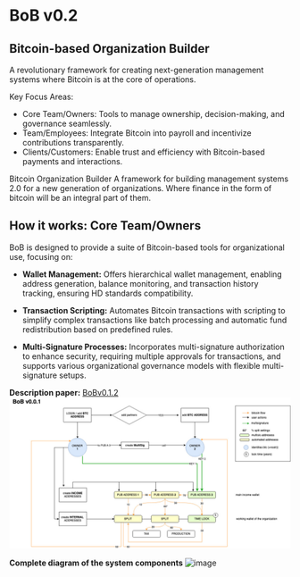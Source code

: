 # BoB v0.2
## Bitcoin-based Organization Builder


A revolutionary framework for creating next-generation management systems where Bitcoin is at the core of operations.

Key Focus Areas:

- Core Team/Owners: Tools to manage ownership, decision-making, and governance seamlessly.
- Team/Employees: Integrate Bitcoin into payroll and incentivize contributions transparently.
- Clients/Customers: Enable trust and efficiency with Bitcoin-based payments and interactions.

Bitcoin Organization Builder A framework for building management systems 2.0 for a new generation of organizations. 
Where finance in the form of bitcoin will be an integral part of them. 

## How it works: **Core Team/Owners**

BoB is designed to provide a suite of Bitcoin-based tools for organizational use, focusing on:

- **Wallet Management:** Offers hierarchical wallet management, enabling address generation, balance monitoring, and transaction history tracking, ensuring HD standards compatibility.

- **Transaction Scripting:** Automates Bitcoin transactions with scripting to simplify complex transactions like batch processing and automatic fund redistribution based on predefined rules.

- **Multi-Signature Processes:** Incorporates multi-signature authorization to enhance security, requiring multiple approvals for transactions, and supports various organizational governance models with flexible multi-signature setups.

**Description paper:** [BoBv0.1.2](https://github.com/Bitcoin-Based/bitcoin-organization-builder/blob/main/doc/BOB%20v0.1.2.pdf) 
![image](https://github.com/Bitcoin-Based/bitcoin-organization-builder/blob/main/mvp/BoB%20v0.0.1%20scheme.jpg)

**Complete diagram of the system components** 
![image](https://github.com/tetakta/tetakta/blob/45fd21fe5d4d2be3839eaefadbe1f09b00ad1fc5/img/Bitcoin%20based%20organization.png)

   




